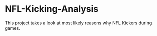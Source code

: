 # NFL-Kicking-Analysis
This project takes a look at most likely reasons why NFL Kickers during games.
